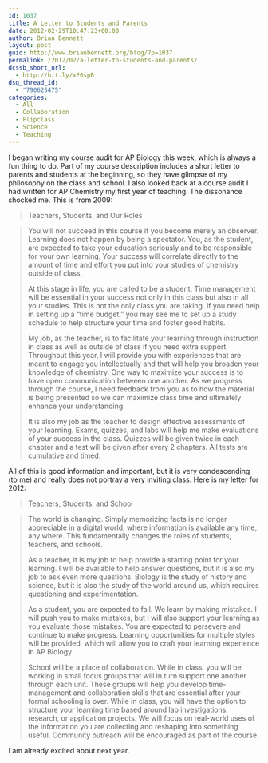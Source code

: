 ```yaml
---
id: 1037
title: A Letter to Students and Parents
date: 2012-02-29T10:47:23+00:00
author: Brian Bennett
layout: post
guid: http://www.brianbennett.org/blog/?p=1037
permalink: /2012/02/a-letter-to-students-and-parents/
dcssb_short_url:
  - http://bit.ly/xE6spB
dsq_thread_id:
  - "790625475"
categories:
  - All
  - Collaboration
  - Flipclass
  - Science
  - Teaching
---
```

I began writing my course audit for AP Biology this week, which is always a fun thing to do. Part of my course description includes a short letter to parents and students at the beginning, so they have glimpse of my philosophy on the class and school. I also looked back at a course audit I had written for AP Chemistry my first year of teaching. The dissonance shocked me. This is from 2009:

> Teachers, Students, and Our Roles
  
> You will not succeed in this course if you become merely an observer. Learning does not happen by being a spectator. You, as the student, are expected to take your education seriously and to be responsible for your own learning. Your success will correlate directly to the amount of time and effort you put into your studies of chemistry outside of class.
> 
> At this stage in life, you are called to be a student. Time management will be essential in your success not only in this class but also in all your studies. This is not the only class you are taking. If you need help in setting up a “time budget,” you may see me to set up a study schedule to help structure your time and foster good habits.
> 
> My job, as the teacher, is to facilitate your learning through instruction in class as well as outside of class if you need extra support. Throughout this year, I will provide you with experiences that are meant to engage you intellectually and that will help you broaden your knowledge of chemistry. One way to maximize your success is to have open communication between one another. As we progress through the course, I need feedback from you as to how the material is being presented so we can maximize class time and ultimately enhance your understanding.
> 
> It is also my job as the teacher to design effective assessments of your learning. Exams, quizzes, and labs will help me make evaluations of your success in the class. Quizzes will be given twice in each chapter and a test will be given after every 2 chapters. All tests are cumulative and timed.

All of this is good information and important, but it is very condescending (to me) and really does not portray a very inviting class. Here is my letter for 2012:

> Teachers, Students, and School
  
> The world is changing. Simply memorizing facts is no longer appreciable in a digital world, where information is available any time, any where. This fundamentally changes the roles of students, teachers, and schools. 
> 
> As a teacher, it is my job to help provide a starting point for your learning. I will be available to help answer questions, but it is also my job to ask even more questions. Biology is the study of history and science, but it is also the study of the world around us, which requires questioning and experimentation.
> 
> As a student, you are expected to fail. We learn by making mistakes. I will push you to make mistakes, but I will also support your learning as you evaluate those mistakes. You are expected to persevere and continue to make progress. Learning opportunities for multiple styles will be provided, which will allow you to craft your learning experience in AP Biology.
> 
> School will be a place of collaboration. While in class, you will be working in small focus groups that will in turn support one another through each unit. These groups will help you develop time-management and collaboration skills that are essential after your formal schooling is over. While in class, you will have the option to structure your learning time based around lab investigations, research, or application projects. We will focus on real-world uses of the information you are collecting and reshaping into something useful. Community outreach will be encouraged as part of the course.

I am already excited about next year.
